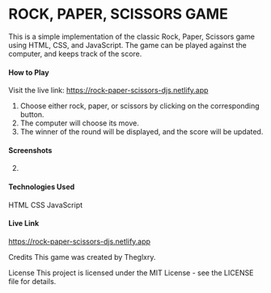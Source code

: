 # ROCK, PAPER, SCISSORS GAME

This is a simple implementation of the classic Rock, Paper, Scissors game using HTML, CSS, and JavaScript. The game can be played against the computer, and keeps track of the score.

#### How to Play
Visit the live link: https://rock-paper-scissors-djs.netlify.app

1. Choose either rock, paper, or scissors by clicking on the corresponding button.
2. The computer will choose its move.
3. The winner of the round will be displayed, and the score will be updated.
 

#### Screenshots

 


2.

#### Technologies Used
HTML
CSS
JavaScript

#### Live Link
  https://rock-paper-scissors-djs.netlify.app

Credits
This game was created by Theglxry.

License
This project is licensed under the MIT License - see the LICENSE file for details.
